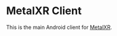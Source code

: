 # MetalXR Client

This is the main Android client for [MetalXR](https://github.com/PeaPodDevs/MetalXR).
